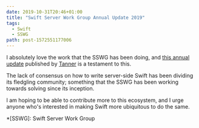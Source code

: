 ```yaml
---
date: 2019-10-31T20:46+01:00
title: "Swift Server Work Group Annual Update 2019"
tags:
  - Swift
  - SSWG
path: post-1572551177006
---
```


I absolutely love the work that the SSWG has been doing, and [this annual update](https://swift.org/blog/sswg-update/) published by [Tanner](https://twitter.com/tanner0101) is a testament to this.

The lack of consensus on how to write server-side Swift has been dividing its fledgling community; something that the SSWG has been working towards solving since its inception.

I am hoping to be able to contribute more to this ecosystem, and I urge anyone who's interested in making Swift more ubiquitous to do the same.

*[SSWG]: Swift Server Work Group
